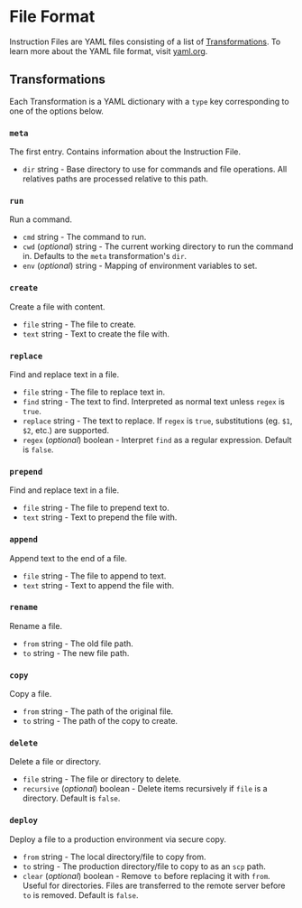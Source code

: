 # File Format

Instruction Files are YAML files consisting of a list of [Transformations](#transformations). To learn more about the YAML file format, visit [yaml.org](https://yaml.org/).

## Transformations

Each Transformation is a YAML dictionary with a `type` key corresponding to one of the options below.

### `meta`

The first entry. Contains information about the Instruction File.

* `dir` string - Base directory to use for commands and file operations. All relatives paths are processed relative to this path.

### `run`

Run a command.

* `cmd` string - The command to run.
* `cwd` (*optional*) string - The current working directory to run the command in. Defaults to the `meta` transformation's `dir`.
* `env` (*optional*) string - Mapping of environment variables to set.

### `create`

Create a file with content.

* `file` string - The file to create.
* `text` string - Text to create the file with.

### `replace`

Find and replace text in a file.

* `file` string - The file to replace text in.
* `find` string - The text to find. Interpreted as normal text unless `regex` is `true`.
* `replace` string - The text to replace. If `regex` is `true`, substitutions (eg. `$1`, `$2`, etc.) are supported.
* `regex` (*optional*) boolean - Interpret `find` as a regular expression. Default is `false`.

### `prepend`

Find and replace text in a file.

* `file` string - The file to prepend text to.
* `text` string - Text to prepend the file with.

### `append`

Append text to the end of a file.

* `file` string - The file to append to text.
* `text` string - Text to append the file with.

### `rename`

Rename a file.

* `from` string - The old file path.
* `to` string - The new file path.

### `copy`

Copy a file.

* `from` string - The path of the original file.
* `to` string - The path of the copy to create.

### `delete`

Delete a file or directory.

* `file` string - The file or directory to delete.
* `recursive` (*optional*) boolean - Delete items recursively if `file` is a directory. Default is `false`.

### `deploy`

Deploy a file to a production environment via secure copy.

* `from` string - The local directory/file to copy from.
* `to` string - The production directory/file to copy to as an `scp` path.
* `clear` (*optional*) boolean - Remove `to` before replacing it with `from`. Useful for directories. Files are transferred to the remote server before `to` is removed. Default is `false`.
